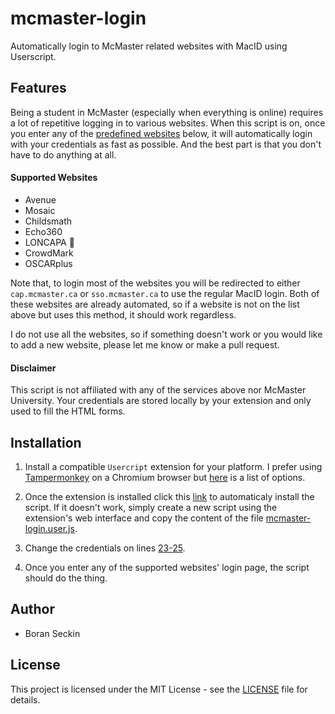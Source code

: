 # mcmaster-login
Automatically login to McMaster related websites with MacID using Userscript.

## Features
Being a student in McMaster (especially when everything is online) requires a lot of repetitive logging in to various websites. When this script is on, once you enter any of the [predefined websites](#supported-websites) below, it will automatically login with your credentials as fast as possible. And the best part is that you don't have to do anything at all.

#### Supported Websites
- Avenue
- Mosaic
- Childsmath
- Echo360
- LONCAPA 🤍
- CrowdMark
- OSCARplus

Note that, to login most of the websites you will be redirected to either `cap.mcmaster.ca` or `sso.mcmaster.ca` to use the regular MacID login. Both of these websites are already automated, so if a website is not on the list above but uses this method, it should work regardless.

I do not use all the websites, so if something doesn't work or you would like to add a new website, please let me know or make a pull request.

#### Disclaimer
This script is not affiliated with any of the services above nor McMaster University. Your credentials are stored locally by your extension and only used to fill the HTML forms.

## Installation
1. Install a compatible `Usercript` extension for your platform. I prefer using [Tampermonkey](https://www.tampermonkey.net/) on a Chromium browser but [here](https://github.com/OpenUserJs/OpenUserJS.org/wiki/Userscript-Beginners-HOWTO#how-do-i-get-going) is a list of options.

2. Once the extension is installed click this [link](https://github.com/boranseckin/mcmaster-login/raw/main/mcmaster-login.user.js) to automaticaly install the script. If it doesn't work, simply create a new script using the extension's web interface and copy the content of the file [mcmaster-login.user.js](mcmaster-login.user.js).

3. Change the credentials on lines [23-25](https://github.com/boranseckin/mcmaster-login/blob/main/mcmaster-login.user.js#L23-L25).

4. Once you enter any of the supported websites' login page, the script should do the thing.

## Author
- Boran Seckin

## License
This project is licensed under the MIT License - see the [LICENSE](LICENSE) file for details.
